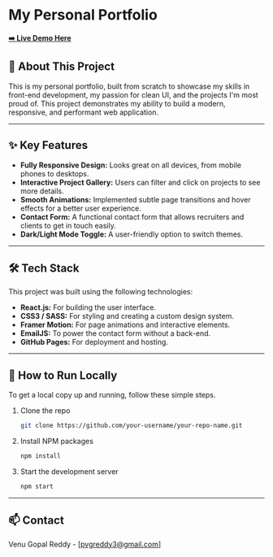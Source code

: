 # My Personal Portfolio

**[➡️ Live Demo Here](https://venu0807.github.io/my-portfolio/)**



## 📄 About This Project

This is my personal portfolio, built from scratch to showcase my skills in front-end development, my passion for clean UI, and the projects I'm most proud of. This project demonstrates my ability to build a modern, responsive, and performant web application.

---

## ✨ Key Features

*   **Fully Responsive Design:** Looks great on all devices, from mobile phones to desktops.
*   **Interactive Project Gallery:** Users can filter and click on projects to see more details.
*   **Smooth Animations:** Implemented subtle page transitions and hover effects for a better user experience.
*   **Contact Form:** A functional contact form that allows recruiters and clients to get in touch easily.
*   **Dark/Light Mode Toggle:** A user-friendly option to switch themes.

---

## 🛠️ Tech Stack

This project was built using the following technologies:

*   **React.js:** For building the user interface.
*   **CSS3 / SASS:** For styling and creating a custom design system.
*   **Framer Motion:** For page animations and interactive elements.
*   **EmailJS:** To power the contact form without a back-end.
*   **GitHub Pages:** For deployment and hosting.

---

## 🚀 How to Run Locally

To get a local copy up and running, follow these simple steps.

1.  Clone the repo
    ```sh
    git clone https://github.com/your-username/your-repo-name.git
    ```
2.  Install NPM packages
    ```sh
    npm install
    ```
3.  Start the development server
    ```sh
    npm start
    ```

---

## 📫 Contact

Venu Gopal Reddy - [pvgreddy3@gmail.com]
